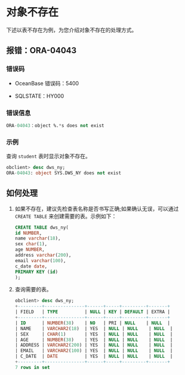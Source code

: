 # 对象不存在

下述以表不存在为例，为您介绍对象不存在的处理方式。

## 报错：ORA-04043

### 错误码

* OceanBase 错误码：5400

* SQLSTATE：HY000

### 错误信息

```sql
ORA-04043：object %.*s does not exist
```

### 示例

查询 `student` 表时显示对象不存在。

```sql
obclient> desc dws_ny;
ORA-04043: object SYS.DWS_NY does not exist
```

## 如何处理

1. 如果不存在，建议先检查表名称是否书写正确;如果确认无误，可以通过 `CREATE TABLE` 来创建需要的表。示例如下：

   ```sql
   CREATE TABLE dws_ny(
   id NUMBER,
   name varchar(18),
   sex char(1),
   age NUMBER,
   address varchar(200),
   email varchar(100),
   c_date date,
   PRIMARY KEY (id)
   );
   ```

2. 查询需要的表。

   ```sql
   obclient> desc dws_ny;
   +---------+---------------+------+-----+---------+-------+
   | FIELD   | TYPE          | NULL | KEY | DEFAULT | EXTRA |
   +---------+---------------+------+-----+---------+-------+
   | ID      | NUMBER(38)    | NO   | PRI | NULL    | NULL  |
   | NAME    | VARCHAR2(18)  | YES  | NULL | NULL    | NULL  |
   | SEX     | CHAR(1)       | YES  | NULL | NULL    | NULL  |
   | AGE     | NUMBER(38)    | YES  | NULL | NULL    | NULL  |
   | ADDRESS | VARCHAR2(200) | YES  | NULL | NULL    | NULL  |
   | EMAIL   | VARCHAR2(100) | YES  | NULL | NULL    | NULL  |
   | C_DATE  | DATE          | YES  | NULL | NULL    | NULL  |
   +---------+---------------+------+-----+---------+-------+
   7 rows in set
   ```
